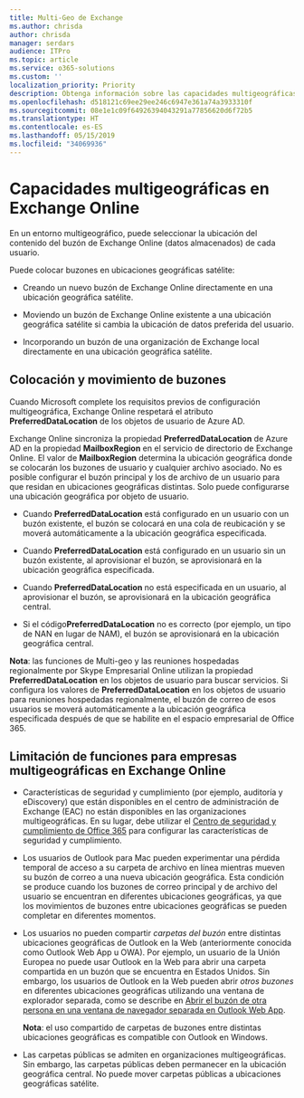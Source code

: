 ```yaml
---
title: Multi-Geo de Exchange
ms.author: chrisda
author: chrisda
manager: serdars
audience: ITPro
ms.topic: article
ms.service: o365-solutions
ms.custom: ''
localization_priority: Priority
description: Obtenga información sobre las capacidades multigeográficas en Exchange Online
ms.openlocfilehash: d518121c69ee29ee246c6947e361a74a3933310f
ms.sourcegitcommit: 08e1e1c09f64926394043291a77856620d6f72b5
ms.translationtype: HT
ms.contentlocale: es-ES
ms.lasthandoff: 05/15/2019
ms.locfileid: "34069936"
---
```

# <a name="multi-geo-capabilities-in-exchange-online"></a>Capacidades multigeográficas en Exchange Online

En un entorno multigeográfico, puede seleccionar la ubicación del contenido del buzón de Exchange Online (datos almacenados) de cada usuario.

Puede colocar buzones en ubicaciones geográficas satélite:

- Creando un nuevo buzón de Exchange Online directamente en una ubicación geográfica satélite.

- Moviendo un buzón de Exchange Online existente a una ubicación geográfica satélite si cambia la ubicación de datos preferida del usuario.

- Incorporando un buzón de una organización de Exchange local directamente en una ubicación geográfica satélite. 

## <a name="mailbox-placement-and-moves"></a>Colocación y movimiento de buzones

Cuando Microsoft complete los requisitos previos de configuración multigeográfica, Exchange Online respetará el atributo **PreferredDataLocation** de los objetos de usuario de Azure AD.

Exchange Online sincroniza la propiedad **PreferredDataLocation** de Azure AD en la propiedad **MailboxRegion** en el servicio de directorio de Exchange Online. El valor de **MailboxRegion** determina la ubicación geográfica donde se colocarán los buzones de usuario y cualquier archivo asociado. No es posible configurar el buzón principal y los de archivo de un usuario para que residan en ubicaciones geográficas distintas. Solo puede configurarse una ubicación geográfica por objeto de usuario.

- Cuando **PreferredDataLocation** está configurado en un usuario con un buzón existente, el buzón se colocará en una cola de reubicación y se moverá automáticamente a la ubicación geográfica especificada.

- Cuando **PreferredDataLocation** está configurado en un usuario sin un buzón existente, al aprovisionar el buzón, se aprovisionará en la ubicación geográfica especificada.

- Cuando **PreferredDataLocation** no está especificada en un usuario, al aprovisionar el buzón, se aprovisionará en la ubicación geográfica central.

- Si el código**PreferredDataLocation** no es correcto (por ejemplo, un tipo de NAN en lugar de NAM), el buzón se aprovisionará en la ubicación geográfica central.

**Nota**: las funciones de Multi-geo y las reuniones hospedadas regionalmente por Skype Empresarial Online utilizan la propiedad **PreferredDataLocation** en los objetos de usuario para buscar servicios. Si configura los valores de **PreferredDataLocation** en los objetos de usuario para reuniones hospedadas regionalmente, el buzón de correo de esos usuarios se moverá automáticamente a la ubicación geográfica especificada después de que se habilite en el espacio empresarial de Office 365.

## <a name="feature-limitations-for-multi-geo-in-exchange-online"></a>Limitación de funciones para empresas multigeográficas en Exchange Online

- Características de seguridad y cumplimiento (por ejemplo, auditoría y eDiscovery) que están disponibles en el centro de administración de Exchange (EAC) no están disponibles en las organizaciones multigeográficas. En su lugar, debe utilizar el [Centro de seguridad y cumplimiento de Office 365](https://support.office.com/article/7e696a40-b86b-4a20-afcc-559218b7b1b8) para configurar las características de seguridad y cumplimiento.

- Los usuarios de Outlook para Mac pueden experimentar una pérdida temporal de acceso a su carpeta de archivo en línea mientras mueven su buzón de correo a una nueva ubicación geográfica. Esta condición se produce cuando los buzones de correo principal y de archivo del usuario se encuentran en diferentes ubicaciones geográficas, ya que los movimientos de buzones entre ubicaciones geográficas se pueden completar en diferentes momentos.

- Los usuarios no pueden compartir *carpetas del buzón* entre distintas ubicaciones geográficas de Outlook en la Web (anteriormente conocida como Outlook Web App u OWA). Por ejemplo, un usuario de la Unión Europea no puede usar Outlook en la Web para abrir una carpeta compartida en un buzón que se encuentra en Estados Unidos. Sin embargo, los usuarios de Outlook en la Web pueden abrir *otros buzones* en diferentes ubicaciones geográficas utilizando una ventana de explorador separada, como se describe en [Abrir el buzón de otra persona en una ventana de navegador separada en Outlook Web App](https://support.office.com/article/A909AD30-E413-40B5-A487-0EA70B763081#__toc372210362).

  **Nota**: el uso compartido de carpetas de buzones entre distintas ubicaciones geográficas es compatible con Outlook en Windows.

- Las carpetas públicas se admiten en organizaciones multigeográficas. Sin embargo, las carpetas públicas deben permanecer en la ubicación geográfica central. No puede mover carpetas públicas a ubicaciones geográficas satélite.
